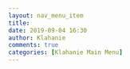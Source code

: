 ```yaml
---
layout: nav_menu_item
title: 
date: 2019-09-04 16:30
author: Klahanie
comments: true
categories: [Klahanie Main Menu]
---
```

 
